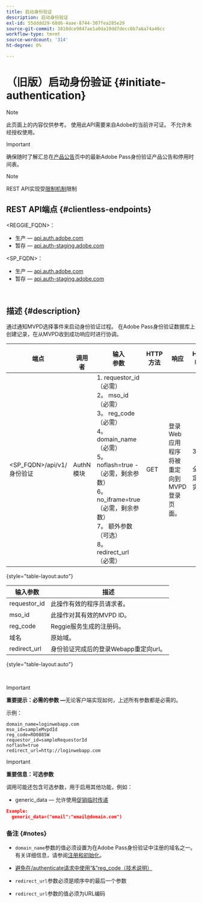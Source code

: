 ```yaml
---
title: 启动身份验证
description: 启动身份验证
exl-id: 55dddd29-68d6-4aae-8744-307fea285e29
source-git-commit: 3818dce9847ae1a0da19dd7decc6b7a6a74a46cc
workflow-type: tm+mt
source-wordcount: '314'
ht-degree: 0%

---
```


# （旧版）启动身份验证 {#initiate-authentication}

>[!NOTE]
>
>此页面上的内容仅供参考。 使用此API需要来自Adobe的当前许可证。 不允许未经授权使用。

>[!IMPORTANT]
>
> 确保随时了解汇总在[产品公告](/help/authentication/product-announcements.md)页中的最新Adobe Pass身份验证产品公告和停用时间表。

>[!NOTE]
>
> REST API实现受[限制机制](/help/authentication/integration-guide-programmers/throttling-mechanism.md)限制

## REST API端点 {#clientless-endpoints}

&lt;REGGIE_FQDN>：

* 生产 — [api.auth.adobe.com](http://api.auth.adobe.com/)
* 暂存 — [api.auth-staging.adobe.com](http://api.auth-staging.adobe.com/)

&lt;SP_FQDN>：

* 生产 — [api.auth.adobe.com](http://api.auth.adobe.com/)
* 暂存 — [api.auth-staging.adobe.com](http://api.auth-staging.adobe.com/)

</br>


## 描述 {#description}

通过通知MVPD选择事件来启动身份验证过程。 在Adobe Pass身份验证数据库上创建记录，在从MVPD收到成功响应时进行协调。



| 端点 | </br>调用者 | 输入   </br>参数 | HTTP </br>方法 | 响应 | HTTP </br>响应 |
| --- | --- | --- | --- | --- | --- |
| &lt;SP_FQDN>/api/v1/身份验证 | AuthN模块 | 1. requestor_id （必需）</br>2。  mso_id （必需）</br>3。  reg_code （必需）</br>4。  domain_name （必需）</br>5。  noflash=true - </br>    （必需，剩余参数）</br>6。  no_iframe=true （必需，剩余参数）</br>7。  额外参数（可选）</br>8。  redirect_url（必需） | GET | 登录Web应用程序将被重定向到MVPD登录页面。 | 302（完全重定向实施） |

{style="table-layout:auto"}


| 输入参数 | 描述 |
| --- | --- |
| requestor_id | 此操作有效的程序员请求者。 |
| mso_id | 此操作对其有效的MVPD ID。 |
| reg_code | Reggie服务生成的注册码。 |
| 域名 | 原始域。 |
| redirect_url | 身份验证完成后的登录Webapp重定向url。 |

{style="table-layout:auto"}

</br>

>[!IMPORTANT]
> 
>**重要提示：必需的参数 —**&#x200B;无论客户端实现如何，上述所有参数都是必需的。
>
>
>示例：
>
>```
>domain_name=loginwebapp.com
>mso_id=sampleMvpdId
>reg_code=RO0885W
>requestor_id=sampleRequestorId
>noflash=true
>redirect_url=http://loginwebapp.com
>```

>[!IMPORTANT]
> 
>**重要信息：可选参数**
>
>调用可能还包含可选参数，用于启用其他功能，例如：
>
> * generic\_data — 允许使用[促销临时传递](/help/authentication/integration-guide-programmers/features-premium/temporary-access/promotional-temp-pass.md)
>
>```JSON
>Example:
>   generic_data=("email":"email@domain.com")
>```


### **备注** {#notes}

* `domain_name`参数的值必须设置为在Adobe Pass身份验证中注册的域名之一。 有关详细信息，请参阅[注册和初始化](/help/authentication/kickstart/programmer-overview.md)。

* [避免在/authenticate请求中使用“&amp;”reg\_code（技术说明）](/help/authentication/integration-guide-programmers/legacy/notes-technical/clientless-avoid-using-reg-code-in-authenticate-request.md)

* `redirect_url`参数必须是顺序中的最后一个参数

* `redirect_url`参数的值必须为URL编码
